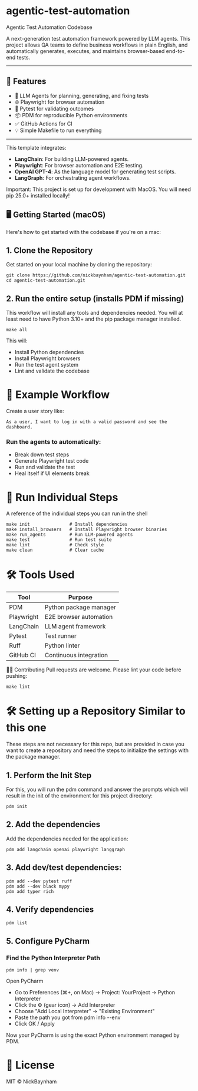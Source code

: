 # agentic-test-automation
Agentic Test Automation Codebase

A next-generation test automation framework powered by LLM agents. This project allows QA teams to define business workflows in plain English, and automatically generates, executes, and maintains browser-based end-to-end tests.

---

## 🚀 Features

- 🧠 LLM Agents for planning, generating, and fixing tests
- 🌐 Playwright for browser automation
- 🧪 Pytest for validating outcomes
- 📦 PDM for reproducible Python environments
- ✅ GitHub Actions for CI
- 💡 Simple Makefile to run everything

---

This template integrates:

- **LangChain**: For building LLM-powered agents.  
- **Playwright**: For browser automation and E2E testing.  
- **OpenAI GPT-4**: As the language model for generating test scripts.  
- **LangGraph**: For orchestrating agent workflows.

Important: This project is set up for development with MacOS. You will need pip 25.0+ installed locally!

## 🖥️ Getting Started (macOS)
Here's how to get started with the codebase if you're on a mac:
## 1. Clone the Repository
Get started on your local machine by cloning the repository:
```shell
git clone https://github.com/nickbaynham/agentic-test-automation.git
cd agentic-test-automation.git
```

## 2. Run the entire setup (installs PDM if missing)
This workflow will install any tools and dependencies needed. You will at least need to have Python 3.10+ and the pip package manager installed.
```shell
make all
```

This will:
- Install Python dependencies
- Install Playwright browsers
- Run the test agent system
- Lint and validate the codebase

# 📜 Example Workflow
Create a user story like:
```shell
As a user, I want to log in with a valid password and see the dashboard.
```

### Run the agents to automatically:

- Break down test steps
- Generate Playwright test code
- Run and validate the test
- Heal itself if UI elements break

# 🧪 Run Individual Steps
A reference of the individual steps you can run in the shell
```shell
make init               # Install dependencies
make install_browsers   # Install Playwright browser binaries
make run_agents         # Run LLM-powered agents
make test               # Run test suite
make lint               # Check style
make clean              # Clear cache
```

# 🛠️ Tools Used
| Tool       | Purpose                |
| ---------- | ---------------------- |
| PDM        | Python package manager |
| Playwright | E2E browser automation |
| LangChain  | LLM agent framework    |
| Pytest     | Test runner            |
| Ruff       | Python linter          |
| GitHub CI  | Continuous integration |

🧑‍💻 Contributing
Pull requests are welcome. Please lint your code before pushing:

```shell
make lint
```

# 🛠️ Setting up a Repository Similar to this one
These steps are not necessary for this repo, but are provided in case you want to create a repository and need the steps to initialize the settings with the package manager.

## 1. Perform the Init Step
For this, you will run the pdm command and answer the prompts which will result in the init of the environment for this project directory:

```shell
pdm init
```

## 2. Add the dependencies
Add the dependencies needed for the application:

```shell
pdm add langchain openai playwright langgraph
```

## 3. Add dev/test dependencies:

```shell
pdm add --dev pytest ruff
pdm add --dev black mypy
pdm add typer rich
```

## 4. Verify dependencies

```shell
pdm list
```

## 5. Configure PyCharm
### Find the Python Interpreter Path
```shell
pdm info | grep venv
```
Open PyCharm
- Go to Preferences (⌘+, on Mac) → Project: YourProject → Python Interpreter
- Click the ⚙️ (gear icon) → Add Interpreter
- Choose "Add Local Interpreter" → "Existing Environment"
- Paste the path you got from pdm info --env
- Click OK / Apply

Now your PyCharm is using the exact Python environment managed by PDM.

# 📄 License
MIT © NickBaynham